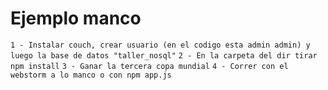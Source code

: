 # Ejemplo manco

`1 - Instalar couch, crear usuario (en el codigo esta admin admin) y luego la base de datos "taller_nosql"`
`2 - En la carpeta del dir tirar npm install`
`3 - Ganar la tercera copa mundial`
`4 - Correr con el webstorm a lo manco o con npm app.js`

